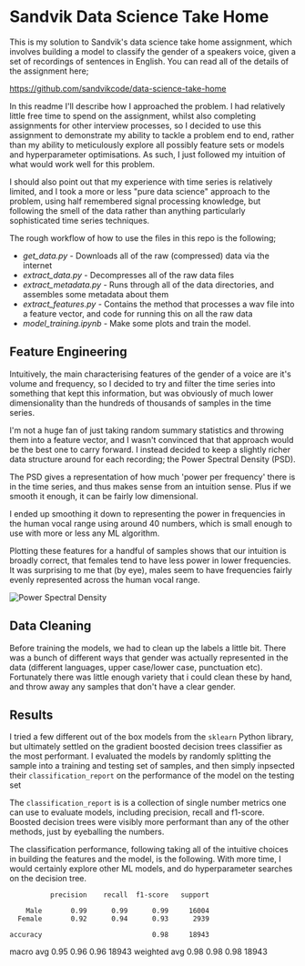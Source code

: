 # Sandvik Data Science Take Home

This is my solution to Sandvik's data science take home assignment, which involves
building a model to classify the gender of a speakers voice, given a set of recordings of
sentences in English. You can read all of the details of the assignment here;

https://github.com/sandvikcode/data-science-take-home

In this readme I'll describe how I approached the problem. I had relatively little free time to spend on
the assignment, whilst also completing assignments for other interview processes, so I decided to use this
assignment to demonstrate my ability to tackle a problem end to end, rather than my ability to meticulously explore
all possibly feature sets or models and hyperparameter optimisations. As such, I just followed my intuition of what would work well for this problem.

I should also point out that my experience with time series is relatively limited, and I took a more or less
"pure data science" approach to the problem, using half remembered signal processing knowledge, but following
the smell of the data rather than anything particularly sophisticated time series techniques.

The rough workflow of how to use the files in this repo is the following;

* *get_data.py* - Downloads all of the raw (compressed) data via the internet
* *extract_data.py* - Decompresses all of the raw data files
* *extract_metadata.py* - Runs through all of the data directories, and assembles some metadata about them
* *extract_features.py* - Contains the method that processes a wav file into a feature vector, and code for running this on all the raw data
* *model_training.ipynb* - Make some plots and train the model.

## Feature Engineering

Intuitively, the main characterising features of the gender of a voice are it's volume and frequency, so
I decided to try and filter the time series into something that kept this information, but was obviously
of much lower dimensionality than the hundreds of thousands of samples in the time series.

I'm not a huge fan of just taking random summary statistics and throwing them into a feature vector, and
I wasn't convinced that that approach would be the best one to carry forward. I instead decided to keep 
a slightly richer data structure around for each recording; the Power Spectral Density (PSD).

The PSD gives a representation of how much 'power per frequency' there is in the time series, and thus
makes sense from an intuition sense. Plus if we smooth it enough, it can be fairly low dimensional.

I ended up smoothing it down to representing the power in frequencies in the human vocal range using around 40 numbers,
which is small enough to use with more or less any ML algorithm.

Plotting these features for a handful of samples shows that our intuition is broadly correct, that females tend to have less power in
lower frequencies. It was surprising to me that (by eye), males seem to have frequencies fairly evenly represented across the human
vocal range.

![Power Spectral Density]('/psd.png')

## Data Cleaning 

Before training the models, we had to clean up the labels a little bit. There was a bunch of different ways
that gender was actually represented in the data (different languages, upper case/lower case, punctuation etc). Fortunately
there was little enough variety that i could clean these by hand, and throw away any samples that don't have a clear gender.

## Results

I tried a few different out of the box models from the `sklearn` Python library, but ultimately settled on
the gradient boosted decision trees classifier as the most performant. I evaluated the models by randomly splitting
the sample into a training and testing set of samples, and then simply 
inpsected their `classification_report` on the performance of the model on the testing set 

The `classification_report` is is a collection of single number metrics one can use to 
evaluate models, including precision, recall and f1-score. Boosted decision trees were visibly more performant
than any of the other methods, just by eyeballing the numbers.

The classification performance, following taking all of the intuitive choices in building the features and the model, is the
following. With more time, I would certainly explore other ML models, and do hyperparameter searches on the decision tree.


              precision    recall  f1-score   support

        Male       0.99      0.99      0.99     16004
      Female       0.92      0.94      0.93      2939

    accuracy                           0.98     18943
   macro avg       0.95      0.96      0.96     18943
weighted avg       0.98      0.98      0.98     18943
